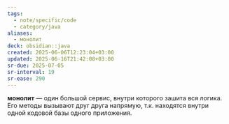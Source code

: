 ```yaml
---
tags:
  - note/specific/code
  - category/java
aliases:
  - монолит
deck: obsidian::java
created: 2025-06-06T12:23:04+03:00
updated: 2025-06-16T21:42:08+03:00
sr-due: 2025-07-05
sr-interval: 19
sr-ease: 290
---
```


**монолит**
—
один большой сервис, внутри которого зашита вся логика. Его методы вызывают друг друга напрямую, т.к. находятся внутри одной кодовой базы одного приложения.
